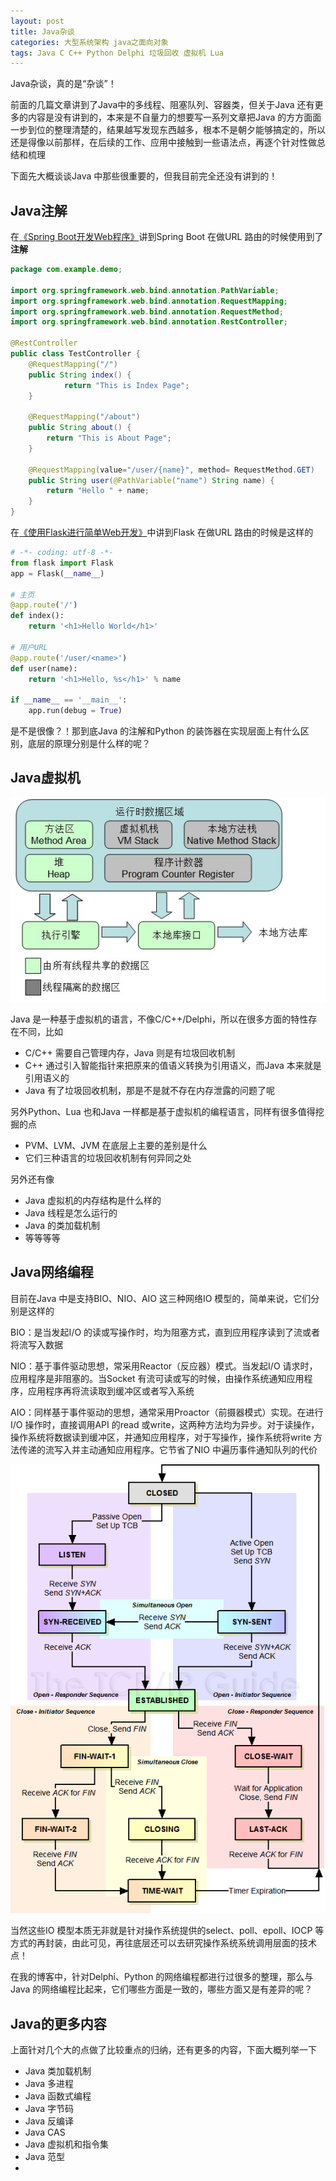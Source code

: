 ```yaml
---
layout: post
title: Java杂谈
categories: 大型系统架构 java之面向对象
tags: Java C C++ Python Delphi 垃圾回收 虚拟机 Lua
---
```


Java杂谈，真的是“杂谈”！

前面的几篇文章讲到了Java中的多线程、阻塞队列、容器类，但关于Java 还有更多的内容是没有讲到的，本来是不自量力的想要写一系列文章把Java 的方方面面一步到位的整理清楚的，结果越写发现东西越多，根本不是朝夕能够搞定的，所以还是得像以前那样，在后续的工作、应用中接触到一些语法点，再逐个针对性做总结和梳理

下面先大概谈谈Java 中那些很重要的，但我目前完全还没有讲到的！

## Java注解

在[《Spring Boot开发Web程序》](http://www.xumenger.com/java-springboot-20180322/)讲到Spring Boot 在做URL 路由的时候使用到了**注解**

```java
package com.example.demo;

import org.springframework.web.bind.annotation.PathVariable;
import org.springframework.web.bind.annotation.RequestMapping;
import org.springframework.web.bind.annotation.RequestMethod;
import org.springframework.web.bind.annotation.RestController;

@RestController
public class TestController {
    @RequestMapping("/")
    public String index() {
    	    return "This is Index Page";
    }
    
    @RequestMapping("/about")
    public String about() {
	    return "This is About Page";
    }
    
    @RequestMapping(value="/user/{name}", method= RequestMethod.GET)
    public String user(@PathVariable("name") String name) {
	    return "Hello " + name;
    }
}
```

在[《使用Flask进行简单Web开发》](http://www.xumenger.com/python2-flask-20170701/)中讲到Flask 在做URL 路由的时候是这样的

```python
# -*- coding: utf-8 -*-
from flask import Flask
app = Flask(__name__)

# 主页
@app.route('/')
def index():
    return '<h1>Hello World</h1>'

# 用户URL
@app.route('/user/<name>')
def user(name):
    return '<h1>Hello, %s</h1>' % name

if __name__ == '__main__':
    app.run(debug = True)
```

是不是很像？！那到底Java 的注解和Python 的装饰器在实现层面上有什么区别，底层的原理分别是什么样的呢？

## Java虚拟机

![](../media/image/2018-08-19/01.png)

Java 是一种基于虚拟机的语言，不像C/C++/Delphi，所以在很多方面的特性存在不同，比如

* C/C++ 需要自己管理内存，Java 则是有垃圾回收机制
* C++ 通过引入智能指针来把原来的值语义转换为引用语义，而Java 本来就是引用语义的
* Java 有了垃圾回收机制，那是不是就不存在内存泄露的问题了呢

另外Python、Lua 也和Java 一样都是基于虚拟机的编程语言，同样有很多值得挖掘的点

* PVM、LVM、JVM 在底层上主要的差别是什么
* 它们三种语言的垃圾回收机制有何异同之处

另外还有像

* Java 虚拟机的内存结构是什么样的
* Java 线程是怎么运行的
* Java 的类加载机制
* 等等等等

## Java网络编程

目前在Java 中是支持BIO、NIO、AIO 这三种网络IO 模型的，简单来说，它们分别是这样的

BIO：是当发起I/O 的读或写操作时，均为阻塞方式，直到应用程序读到了流或者将流写入数据

NIO：基于事件驱动思想，常采用Reactor（反应器）模式。当发起I/O 请求时，应用程序是非阻塞的。当Socket 有流可读或写的时候，由操作系统通知应用程序，应用程序再将流读取到缓冲区或者写入系统

AIO：同样基于事件驱动的思想，通常采用Proactor（前摄器模式）实现。在进行I/O 操作时，直接调用API 的read 或write，这两种方法均为异步。对于读操作，操作系统将数据读到缓冲区，并通知应用程序，对于写操作，操作系统将write 方法传递的流写入并主动通知应用程序。它节省了NIO 中遍历事件通知队列的代价

![](../media/image/2018-08-19/02.png)

当然这些IO 模型本质无非就是针对操作系统提供的select、poll、epoll、IOCP 等方式的再封装，由此可见，再往底层还可以去研究操作系统系统调用层面的技术点！

在我的博客中，针对Delphi、Python 的网络编程都进行过很多的整理，那么与Java 的网络编程比起来，它们哪些方面是一致的，哪些方面又是有差异的呢？

## Java的更多内容

上面针对几个大的点做了比较重点的归纳，还有更多的内容，下面大概列举一下

* Java 类加载机制
* Java 多进程
* Java 函数式编程
* Java 字节码
* Java 反编译
* Java CAS
* Java 虚拟机和指令集
* Java 范型
* 